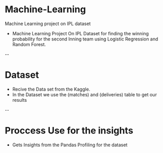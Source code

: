 # Machine-Learning
Machine Learning project on IPL dataset
* Machine Learning Project On IPL Dataset for finding the winning probability for the second Inning team using Logistic Regression and Random Forest.


--
# Dataset
* Recive the Data set from the Kaggle.
* In the Dataset we use the (matches) and (deliveries) table to get our results 


--
# Proccess Use for the insights 
* Gets Insights from the Pandas Profiling for the dataset

